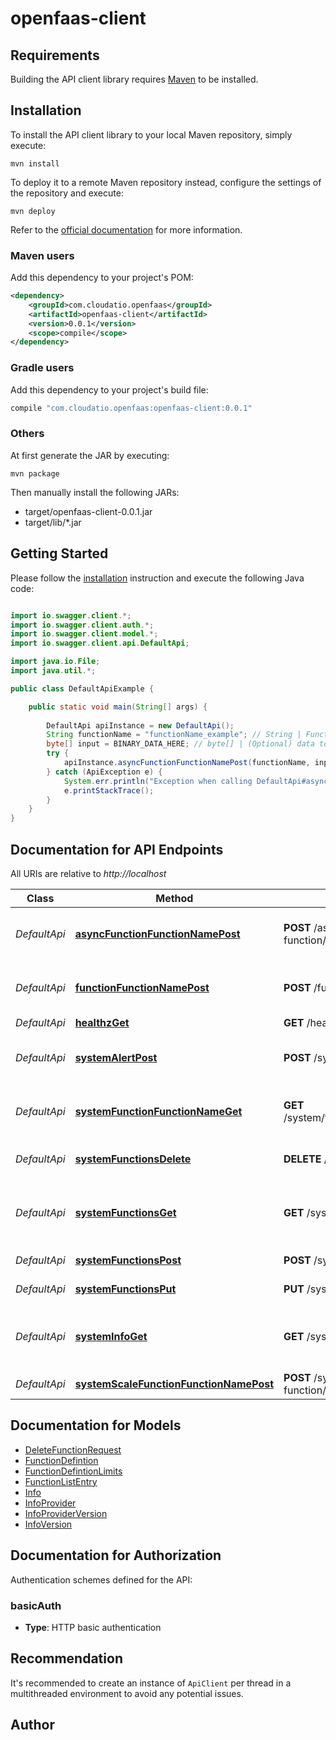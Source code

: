 # openfaas-client

## Requirements

Building the API client library requires [Maven](https://maven.apache.org/) to be installed.

## Installation

To install the API client library to your local Maven repository, simply execute:

```shell
mvn install
```

To deploy it to a remote Maven repository instead, configure the settings of the repository and execute:

```shell
mvn deploy
```

Refer to the [official documentation](https://maven.apache.org/plugins/maven-deploy-plugin/usage.html) for more information.

### Maven users

Add this dependency to your project's POM:

```xml
<dependency>
    <groupId>com.cloudatio.openfaas</groupId>
    <artifactId>openfaas-client</artifactId>
    <version>0.0.1</version>
    <scope>compile</scope>
</dependency>
```

### Gradle users

Add this dependency to your project's build file:

```groovy
compile "com.cloudatio.openfaas:openfaas-client:0.0.1"
```

### Others

At first generate the JAR by executing:

    mvn package

Then manually install the following JARs:

* target/openfaas-client-0.0.1.jar
* target/lib/*.jar

## Getting Started

Please follow the [installation](#installation) instruction and execute the following Java code:

```java

import io.swagger.client.*;
import io.swagger.client.auth.*;
import io.swagger.client.model.*;
import io.swagger.client.api.DefaultApi;

import java.io.File;
import java.util.*;

public class DefaultApiExample {

    public static void main(String[] args) {
        
        DefaultApi apiInstance = new DefaultApi();
        String functionName = "functionName_example"; // String | Function name
        byte[] input = BINARY_DATA_HERE; // byte[] | (Optional) data to pass to function
        try {
            apiInstance.asyncFunctionFunctionNamePost(functionName, input);
        } catch (ApiException e) {
            System.err.println("Exception when calling DefaultApi#asyncFunctionFunctionNamePost");
            e.printStackTrace();
        }
    }
}

```

## Documentation for API Endpoints

All URIs are relative to *http://localhost*

Class | Method | HTTP request | Description
------------ | ------------- | ------------- | -------------
*DefaultApi* | [**asyncFunctionFunctionNamePost**](docs/DefaultApi.md#asyncFunctionFunctionNamePost) | **POST** /async-function/{functionName} | Invoke a function asynchronously in OpenFaaS
*DefaultApi* | [**functionFunctionNamePost**](docs/DefaultApi.md#functionFunctionNamePost) | **POST** /function/{functionName} | Invoke a function defined in OpenFaaS
*DefaultApi* | [**healthzGet**](docs/DefaultApi.md#healthzGet) | **GET** /healthz | Healthcheck
*DefaultApi* | [**systemAlertPost**](docs/DefaultApi.md#systemAlertPost) | **POST** /system/alert | Event-sink for AlertManager, for auto-scaling
*DefaultApi* | [**systemFunctionFunctionNameGet**](docs/DefaultApi.md#systemFunctionFunctionNameGet) | **GET** /system/function/{functionName} | Get a summary of an OpenFaaS function
*DefaultApi* | [**systemFunctionsDelete**](docs/DefaultApi.md#systemFunctionsDelete) | **DELETE** /system/functions | Remove a deployed function.
*DefaultApi* | [**systemFunctionsGet**](docs/DefaultApi.md#systemFunctionsGet) | **GET** /system/functions | Get a list of deployed functions with: stats and image digest
*DefaultApi* | [**systemFunctionsPost**](docs/DefaultApi.md#systemFunctionsPost) | **POST** /system/functions | Deploy a new function.
*DefaultApi* | [**systemFunctionsPut**](docs/DefaultApi.md#systemFunctionsPut) | **PUT** /system/functions | Update a function.
*DefaultApi* | [**systemInfoGet**](docs/DefaultApi.md#systemInfoGet) | **GET** /system/info | Get info such as provider version number and provider orchestrator
*DefaultApi* | [**systemScaleFunctionFunctionNamePost**](docs/DefaultApi.md#systemScaleFunctionFunctionNamePost) | **POST** /system/scale-function/{functionName} | Scale a function


## Documentation for Models

 - [DeleteFunctionRequest](docs/DeleteFunctionRequest.md)
 - [FunctionDefintion](docs/FunctionDefintion.md)
 - [FunctionDefintionLimits](docs/FunctionDefintionLimits.md)
 - [FunctionListEntry](docs/FunctionListEntry.md)
 - [Info](docs/Info.md)
 - [InfoProvider](docs/InfoProvider.md)
 - [InfoProviderVersion](docs/InfoProviderVersion.md)
 - [InfoVersion](docs/InfoVersion.md)


## Documentation for Authorization

Authentication schemes defined for the API:
### basicAuth

- **Type**: HTTP basic authentication


## Recommendation

It's recommended to create an instance of `ApiClient` per thread in a multithreaded environment to avoid any potential issues.

## Author



